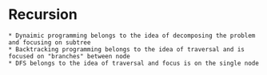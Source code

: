 # Recursion
    * Dynaimic programming belongs to the idea of decomposing the problem and focusing on subtree
    * Backtracking programming belongs to the idea of traversal and is focused on "branches" between node
    * DFS belongs to the idea of traversal and focus is on the single node
